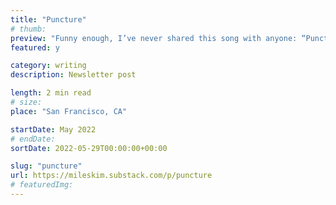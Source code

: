 ```yaml
---
title: "Puncture"
# thumb:
preview: "Funny enough, I’ve never shared this song with anyone: “Puncture”, by Dot Hacker. The singer (I don’t know his name) starts in a slow whisper of a wail:"
featured: y

category: writing
description: Newsletter post

length: 2 min read
# size:
place: "San Francisco, CA"

startDate: May 2022
# endDate:
sortDate: 2022-05-29T00:00:00+00:00

slug: "puncture"
url: https://mileskim.substack.com/p/puncture
# featuredImg:
---
```

